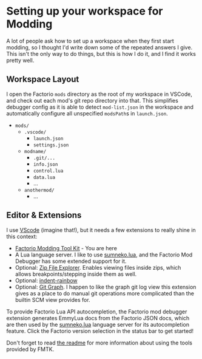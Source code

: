# Setting up your workspace for Modding

A lot of people ask how to set up a workspace when they first start modding, so I thought I'd write down some of the repeated answers I give. This isn't the only way to do things, but this is how I do it, and I find it works pretty well.

## Workspace Layout

I open the Factorio `mods` directory as the root of my workspace in VSCode, and check out each mod's git repo directory into that. This simplifies debugger config as it is able to detect `mod-list.json` in the workspace and automatically configure all unspecified `modsPath`s in `launch.json`.

  * `mods/`
    * `.vscode/`
      * `launch.json`
      * `settings.json`
    * `modname/`
      * `.git/...`
      * `info.json`
      * `control.lua`
      * `data.lua`
      * ...
    * `anothermod/`
      * ...


## Editor & Extensions

I use [VScode](https://code.visualstudio.com/) (imagine that!), but it needs a few extensions to really shine in this context:

 * [Factorio Modding Tool Kit](https://marketplace.visualstudio.com/items?itemName=justarandomgeek.factoriomod-debug) - You are here
 * A Lua language server. I like to use [sumneko.lua](https://marketplace.visualstudio.com/items?itemName=sumneko.lua), and the Factorio Mod Debugger has some extended support for it.
 * Optional: [Zip File Explorer](https://marketplace.visualstudio.com/items?itemName=slevesque.vscode-zipexplorer). Enables viewing files inside zips, which allows breakpoints/stepping inside them as well.
 * Optional: [indent-rainbow](https://marketplace.visualstudio.com/items?itemName=oderwat.indent-rainbow)
 * Optional: [Git Graph](https://marketplace.visualstudio.com/items?itemName=mhutchie.git-graph). I happen to like the graph git log view this extension gives as a place to do manual git operations more complicated than the builtin SCM view provides for.

To provide Factorio Lua API autocompletion, the Factorio mod debugger extension generates EmmyLua docs from the Factorio JSON docs, which are then used by the [sumneko.lua](https://marketplace.visualstudio.com/items?itemName=sumneko.lua) language server for its autocompletion feature. Click the Factorio version selection in the status bar to get started!

Don't forget to read [the readme](../readme.md) for more information about using the tools provided by FMTK.